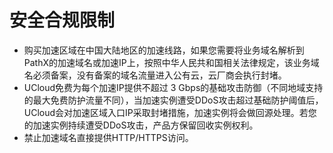 # 安全合规限制

- 购买加速区域在中国大陆地区的加速线路，如果您需要将业务域名解析到PathX的加速域名或加速IP上，按照中华人民共和国相关法律规定，该业务域名必须备案，没有备案的域名流量进入公有云，云厂商会执行封堵。
- UCloud免费为每个加速IP提供不超过 3 Gbps的基础攻击防御（不同地域支持的最大免费防护流量不同），当加速实例遭受DDoS攻击超过基础防护阈值后，UCloud会对加速区域入口IP采取封堵措施，加速实例将会做回源处理。若您的加速实例持续遭受DDoS攻击，产品方保留回收实例权利。
- 禁止加速域名直接提供HTTP/HTTPS访问。
